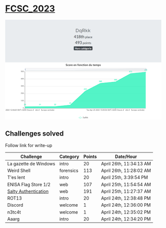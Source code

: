 # [FCSC_2023](https://www.ssi.gouv.fr/agence/cybersecurite/france-cybersecurity-challenge-2023/)

<img alt="Rank" src="rank.png">

<img alt="Score evolution" src="score_evolution.png">

## Challenges solved

Follow link for write-up

| Challenge | Category | Points | Date/Hour |
| ------ | ------ | ------ | ------ |
| La gazette de Windows | intro | 20 | April 26th, 11:34:13 AM |
| Weird Shell | forensics | 113	| April 26th, 11:28:02 AM |
| T'es lent | intro | 20 | April 25th, 3:39:54 PM |
| ENISA Flag Store 1/2 | web | 107 | April 25th, 11:54:54 AM |
| [Salty Authentication](./web/Salty_Authentication/README.md) | web | 191 | April 25th, 11:27:37 AM |
| ROT13 | intro | 20 | April 24th, 12:38:48 PM |
| Discord | welcome | 1	| April 24th, 12:36:00 PM |
| n3tc4t | welcome | 1 | April 24th, 12:35:02 PM |
| Aaarg | intro | 20 | April 24th, 12:34:20 PM |
